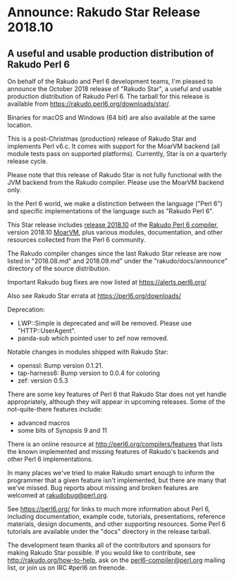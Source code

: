 # Announce: Rakudo Star Release 2018.10

## A useful and usable production distribution of Rakudo Perl 6

On behalf of the Rakudo and Perl 6 development teams, I'm pleased to announce
the October 2018 release of "Rakudo Star", a useful and usable production
distribution of Rakudo Perl 6.  The tarball for this release is available from
<https://rakudo.perl6.org/downloads/star/>.  

Binaries for macOS and Windows (64 bit) are also available at the same
location.

This is a post-Christmas (production) release of Rakudo Star and implements
Perl v6.c. It comes with support for the MoarVM backend (all module tests pass
on supported platforms).  Currently, Star is on a quarterly release cycle. 

Please note that this release of Rakudo Star is not fully functional with the
JVM backend from the Rakudo compiler. Please use the MoarVM backend only.

In the Perl 6 world, we make a distinction between the language ("Perl 6") and
specific implementations of the language such as "Rakudo Perl 6".

This Star release includes [release 2018.10] of the [Rakudo Perl 6 compiler],
version 2018.10 [MoarVM], plus various modules, documentation, and other
resources collected from the Perl 6 community.

[release 2018.10]: https://raw.githubusercontent.com/rakudo/rakudo/2018.10/docs/announce/2018.10.md
[Rakudo Perl 6 compiler]: http://github.com/rakudo/rakudo
[MoarVM]: http://moarvm.org/

The Rakudo compiler changes since the last Rakudo Star release are now listed
in "2018.08.md" and 2018.09.md" under the "rakudo/docs/announce" directory of
the source distribution.

Important Rakudo bug fixes are now listed at <https://alerts.perl6.org/>

Also see Rakudo Star errata at <https://perl6.org/downloads/>

Deprecation:

  * LWP::Simple is deprecated and will be removed. Please use "HTTP::UserAgent".
  * panda-sub which pointed user to zef now removed.

Notable changes in modules shipped with Rakudo Star:

  * openssl: Bump version 0.1.21.
  * tap-harness6: Bump version to 0.0.4 for coloring
  * zef: version 0.5.3

There are some key features of Perl 6 that Rakudo Star does not yet
handle appropriately, although they will appear in upcoming releases.
Some of the not-quite-there features include:

  * advanced macros
  * some bits of Synopsis 9 and 11

There is an online resource at <http://perl6.org/compilers/features>
that lists the known implemented and missing features of Rakudo's
backends and other Perl 6 implementations.

In many places we've tried to make Rakudo smart enough to inform the
programmer that a given feature isn't implemented, but there are many
that we've missed. Bug reports about missing and broken features are
welcomed at <rakudobug@perl.org>.

See <https://perl6.org/> for links to much more information about
Perl 6, including documentation, example code, tutorials, presentations,
reference materials, design documents, and other supporting resources.
Some Perl 6 tutorials are available under the "docs" directory in
the release tarball.

The development team thanks all of the contributors and sponsors for
making Rakudo Star possible. If you would like to contribute, see
<http://rakudo.org/how-to-help>, ask on the <perl6-compiler@perl.org>
mailing list, or join us on IRC \#perl6 on freenode.
